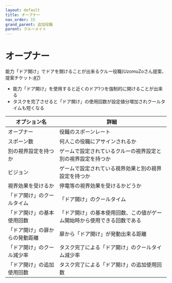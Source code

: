 ```yaml
---
layout: default
title: オープナー
nav_order: 15
grand_parent: 追加役職
parent: クルーメイト
---
```


# オープナー

能力「ドア開け」でドアを開けることが出来るクルー役職(UzomuZoさん提案、提案チケット:[#7](https://github.com/yukieiji/ExtremeRoles/issues/7))<br>
- 能力「ドア開け」を使用すると近くのドア1つを強制的に開けることが出来る
- タスクを完了させると「ドア開け」の使用回数が設定値分増加されクールタイムも短くなる

|  オプション名 |  詳細  |
| ---- | ---- |
|  オープナー  | 役職のスポーンレート |
|  スポーン数  | 何人この役職にアサインされるか |
|  別の視界設定を持つか  |  ゲームで設定されているクルーの視界設定と別の視界設定を持つか  |
|  ビジョン  |  ゲームで設定されている視界効果と別の視界設定を持つか  |
|  視界効果を受けるか  |  停電等の視界効果を受けるかどうか  |
|  「ドア開け」のクールタイム  | 「ドア開け」のクールタイム |
|  「ドア開け」の基本使用回数  |  「ドア開け」の基本使用回数、この値がゲーム開始時から使用できる回数である  |
|  「ドア開け」の扉からの発動距離  |  扉から「ドア開け」が発動出来る距離  |
|  「ドア開け」のクール減少率  |  タスク完了による「ドア開け」のクールタイム減少率  |
|  「ドア開け」の追加使用回数  |  タスク完了による「ドア開け」の追加使用回数  |